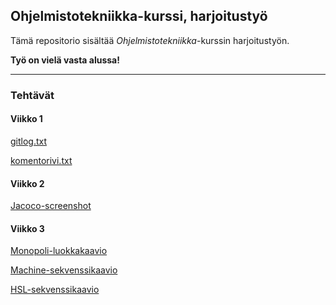 ## Ohjelmistotekniikka-kurssi, harjoitustyö

Tämä repositorio sisältää *Ohjelmistotekniikka*-kurssin harjoitustyön.

**Työ on vielä vasta alussa!**

---

### Tehtävät

#### Viikko 1
[gitlog.txt](https://github.com/riinaalisah/ot-harjoitustyo/blob/master/laskarit/viikko1/gitlog.txt)

[komentorivi.txt](https://github.com/riinaalisah/ot-harjoitustyo/blob/master/laskarit/viikko1/komentorivi.txt)

#### Viikko 2
[Jacoco-screenshot](https://github.com/riinaalisah/ot-harjoitustyo/blob/master/laskarit/viikko2/ot-viikko2-laskarit.png)

#### Viikko 3
[Monopoli-luokkakaavio](https://github.com/riinaalisah/ot-harjoitustyo/blob/master/laskarit/viikko3/monopoli_luokkakaavio.jpg)

[Machine-sekvenssikaavio](https://github.com/riinaalisah/ot-harjoitustyo/blob/master/laskarit/viikko3/Sekvenssikaavio_Machine.png)

[HSL-sekvenssikaavio](https://github.com/riinaalisah/ot-harjoitustyo/blob/master/laskarit/viikko3/Sekvenssikaavio_HSL.png)
